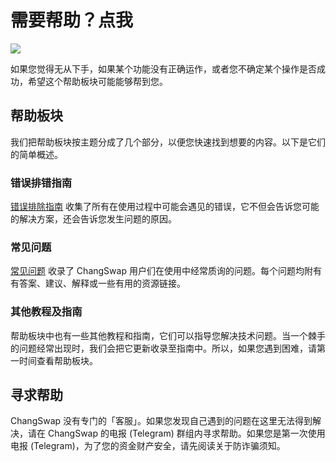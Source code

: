 # 需要帮助？点我

![](https://gblobscdn.gitbook.com/assets%2F-MHREX7DHcljbY5IkjgJ%2F-Mb9Zry-ZB3tPvT1CIzP%2F-Mb9nWQCJARFEUg4XCvr%2Fdocs%20masthead%20%2810%29.png?alt=media&token=3f948fee-7dc6-4a3b-9d8b-4357ef4d83c3)

如果您觉得无从下手，如果某个功能没有正确运作，或者您不确定某个操作是否成功，希望这个帮助板块可能能够帮到您。

## 帮助板块

我们把帮助板块按主题分成了几个部分，以便您快速找到想要的内容。以下是它们的简单概述。

### 错误排错指南

[错误排除指南](https://docs.changswap.finance/help/troubleshooting) 收集了所有在使用过程中可能会遇见的错误，它不但会告诉您可能的解决方案，还会告诉您发生问题的原因。

### 常见问题

[常见问题](https://docs.changswap.finance/help/faq) 收录了 ChangSwap 用户们在使用中经常质询的问题。每个问题均附有有答案、建议、解释或一些有用的资源链接。

### 其他教程及指南

帮助板块中也有一些其他教程和指南，它们可以指导您解决技术问题。当一个棘手的问题经常出现时，我们会把它更新收录至指南中。所以，如果您遇到困难，请第一时间查看帮助板块。

## 寻求帮助

ChangSwap 没有专门的「客服」。如果您发现自己遇到的问题在这里无法得到解决，请在 ChangSwap 的电报 \(Telegram\) 群组内寻求帮助。如果您是第一次使用电报 \(Telegram\)，为了您的资金财产安全，请先阅读关于防诈骗须知。

